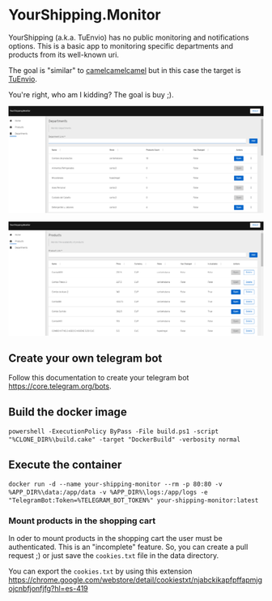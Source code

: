 # YourShipping.Monitor

YourShipping (a.k.a. TuEnvio) has no public monitoring and notifications options. This is a basic app to monitoring specific departments and products from its well-known uri.

The goal is "similar" to [camelcamelcamel](https://camelcamelcamel.com) but in this case the target is [TuEnvio](https://www.tuenvio.cu/).

You're right, who am I kidding? The goal is buy ;).

![Departments Monitor](media/departments-page.png "Departments Monitor")

![Departments Monitor](media/products-page.png "Products Monitor")

## Create your own telegram bot

Follow this documentation to create your telegram bot https://core.telegram.org/bots. 

## Build the docker image

    powershell -ExecutionPolicy ByPass -File build.ps1 -script "%CLONE_DIR%\build.cake" -target "DockerBuild" -verbosity normal

## Execute the container

    docker run -d --name your-shipping-monitor --rm -p 80:80 -v %APP_DIR%\data:/app/data -v %APP_DIR%\logs:/app/logs -e "TelegramBot:Token=%TELEGRAM_BOT_TOKEN%" your-shipping-monitor:latest
    
### Mount products in the shopping cart

In oder to mount products in the shopping cart the user must be authenticated. This is an "incomplete" feature. So, you can create a pull request ;) or just save the `cookies.txt` file in the data directory.

You can export the `cookies.txt` by using this extension https://chrome.google.com/webstore/detail/cookiestxt/njabckikapfpffapmjgojcnbfjonfjfg?hl=es-419
